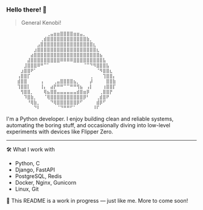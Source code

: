 ### Hello there! 👋

> General Kenobi!


        ⠀⠀⠀⠀⠀⠀⠀⠀⠀⢀⣤⣶⣶⣿⣿⣿⣿⣶⣶⣤⡀⠀⠀⠀⠀⠀⠀⠀⠀⠀
        ⠀⠀⠀⠀⠀⠀⠀⢀⣾⣿⣿⣿⣿⣿⣿⣿⣿⣿⣿⣿⣿⣷⡀⠀⠀⠀⠀⠀⠀⠀
        ⠀⠀⠀⠀⠀⠀⣠⣿⣿⣿⣿⣿⣿⣿⣿⣿⣿⣿⣿⣿⣿⣿⣿⣆⠀⠀⠀⠀⠀⠀
        ⠀⠀⠀⠀⠀⣰⣿⣿⣿⣿⣿⣿⣿⣿⣿⣿⣿⣿⣿⣿⣿⣿⣿⣿⣆⠀⠀⠀⠀⠀
        ⠀⠀⠀⠀⣴⣿⣿⣿⣿⣿⣿⣿⣿⣿⣿⣿⣿⣿⣿⣿⣿⣿⣿⣿⣿⣦⠀⠀⠀⠀
        ⠀⠀⠀⣼⣿⣿⣿⣿⣿⣿⣿⣿⣿⠿⠿⠿⠿⣿⣿⣿⣿⣿⣿⣿⣿⣿⣧⠀⠀⠀
        ⠀⠀⣸⣿⣿⣿⠿⠛⠉⠁⠀⠀⠀⠀⠀⠀⠀⠀⠀⠀⠈⠉⠙⠻⣿⣿⣿⣧⠀⠀
        ⠀⣰⣿⣿⠟⠁⠀⠀⠀⠀⠀⠀⠀⠀⠀⠀⠀⠀⠀⠀⠀⠀⠀⠀⠈⠻⣿⣿⣆⠀
        ⢠⣿⣿⡏⠀⠀⠀⠀⠀⠀⠀⠀⠀⠀⠀⠀⠀⠀⠀⠀⠀⠀⢀⠀⠀⠀⢹⣿⣿⡄
        ⣾⣿⣿⠀⠀⠀⠀⢠⠀⠀⠀⢀⣤⣿⣿⣿⣿⣦⡀⠀⠀⠀⡼⠀⠀⠀⠀⣿⣿⣷
        ⢹⣿⣿⡇⠀⠀⠀⢸⡄⠀⣴⡟⠛⠛⠉⠉⠛⠛⢻⣦⠀⢠⡇⠀⠀⠀⢰⣿⣿⡏
        ⠀⢻⣿⣿⡀⠀⠀⠀⢿⣦⣿⣿⣤⣤⣤⣤⣤⣤⣾⣿⣶⡿⠀⠀⠀⢀⣿⣿⡟⠀
        ⠀⠀⠹⣿⣷⡀⠀⠀⠈⢿⣿⣿⣿⣿⣿⣿⣿⣿⣿⣿⡿⠃⠀⠀⢀⣾⣿⠟⠀⠀
        ⠀⠀⠀⠘⢿⣷⡀⠀⠀⠀⠙⢿⣿⣿⣿⣿⣿⣿⡿⠋⠀⠀⠀⠀⣾⡿⠋⠀⠀⠀
        ⠀⠀⠀⠀⠀⠙⠇⠀⠀⠀⠀⠀⠈⠙⠛⠛⠋⠁⠀⠀⠀⠀⠀⠸⠏⠀⠀⠀⠀⠀


I'm a Python developer. I enjoy building clean and reliable systems, automating the boring stuff, and occasionally diving into low-level experiments with devices like Flipper Zero.

---

🛠️ What I work with
- Python, C
- Django, FastAPI
- PostgreSQL, Redis
- Docker, Nginx, Gunicorn
- Linux, Git

📝 This README is a work in progress — just like me. More to come soon!

